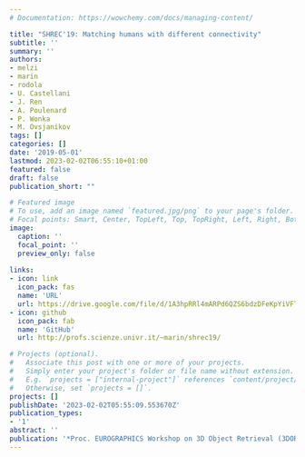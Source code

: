 ```yaml
---
# Documentation: https://wowchemy.com/docs/managing-content/

title: "SHREC'19: Matching humans with different connectivity"
subtitle: ''
summary: ''
authors:
- melzi
- marin
- rodola
- U. Castellani
- J. Ren
- A. Poulenard
- P. Wonka
- M. Ovsjanikov
tags: []
categories: []
date: '2019-05-01'
lastmod: 2023-02-02T06:55:10+01:00
featured: false
draft: false
publication_short: ""

# Featured image
# To use, add an image named `featured.jpg/png` to your page's folder.
# Focal points: Smart, Center, TopLeft, Top, TopRight, Left, Right, BottomLeft, Bottom, BottomRight.
image:
  caption: ''
  focal_point: ''
  preview_only: false
  
links:
- icon: link
  icon_pack: fas
  name: 'URL'
  url: https://drive.google.com/file/d/1A3hpRRl4mARPd6QZS6bdzDFeKpYiVFTC/view
- icon: github
  icon_pack: fab
  name: 'GitHub'
  url: http://profs.scienze.univr.it/~marin/shrec19/

# Projects (optional).
#   Associate this post with one or more of your projects.
#   Simply enter your project's folder or file name without extension.
#   E.g. `projects = ["internal-project"]` references `content/project/deep-learning/index.md`.
#   Otherwise, set `projects = []`.
projects: []
publishDate: '2023-02-02T05:55:09.553670Z'
publication_types:
- '1'
abstract: ''
publication: '*Proc. EUROGRAPHICS Workshop on 3D Object Retrieval (3DOR)*'
---
```

